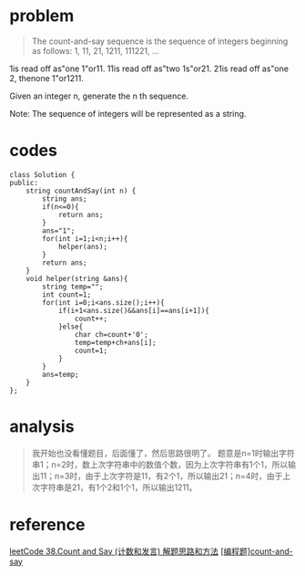# problem
>The count-and-say sequence is the sequence of integers beginning as follows:
1, 11, 21, 1211, 111221, ...

1is read off as"one 1"or11.
11is read off as"two 1s"or21.
21is read off as"one 2, thenone 1"or1211.

Given an integer n, generate the n th sequence.

Note: The sequence of integers will be represented as a string.

# codes
```
class Solution {
public:
    string countAndSay(int n) {
        string ans;
        if(n<=0){
            return ans;
        }
        ans="1";
        for(int i=1;i<n;i++){
            helper(ans);
        }
        return ans;
    }
    void helper(string &ans){
        string temp="";
        int count=1;
        for(int i=0;i<ans.size();i++){
            if(i+1<ans.size()&&ans[i]==ans[i+1]){
                count++;
            }else{
                char ch=count+'0';
                temp=temp+ch+ans[i];
                count=1;
            }
        }
        ans=temp;
    }
};
```

# analysis
>我开始也没看懂题目，后面懂了，然后思路很明了。
题意是n=1时输出字符串1；n=2时，数上次字符串中的数值个数，因为上次字符串有1个1，所以输出11；n=3时，由于上次字符是11，有2个1，所以输出21；n=4时，由于上次字符串是21，有1个2和1个1，所以输出1211。

# reference

[leetCode 38.Count and Say (计数和发言) 解题思路和方法][1]
[[编程题]count-and-say][2]

[1]: https://www.2cto.com/kf/201507/416783.html
[2]: https://www.nowcoder.com/questionTerminal/c5e8e84b62bb48398ec3c88153950fb5